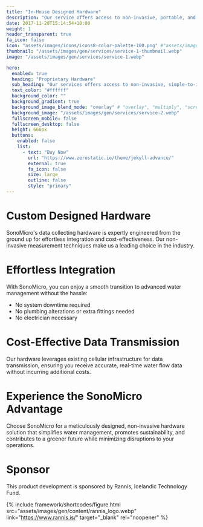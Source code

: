 ```yaml
---
title: "In-House Designed Hardware"
description: "Our service offers access to non-invasive, portable, and simple-to-install sub-metering hardware that provides precise, real-time water flow data, allowing for efficient water usage monitoring at a minimal, budget-friendly ongoing cost."
date: 2017-11-28T15:14:54+10:00
weight: 1
header_transparent: true
fa_icon: false
icon: "assets/images/icons/icons8-color-palette-100.png" #"assets/images/icons/icons8-source-code-100.png"
thumbnail: "/assets/images/gen/services/service-1-thumbnail.webp"
image: "/assets/images/gen/services/service-1.webp"

hero:
  enabled: true
  heading: "Proprietary Hardware"
  sub_heading: "Our services offers access to non-invasive, simple-to-install sub-metering hardware that provides precise, real-time water flow data, allowing for efficient water usage monitoring at a minimal, budget-friendly ongoing cost."
  text_color: "#ffffff"
  background_color: ""
  background_gradient: true
  background_image_blend_mode: "overlay" # "overlay", "multiply", "screen"
  background_image: "/assets/images/gen/services/service-2.webp"
  fullscreen_mobile: false
  fullscreen_desktop: false
  height: 660px
  buttons:
    enabled: false
    list:
      - text: "Buy Now"
        url: "https://www.zerostatic.io/theme/jekyll-advance/"
        external: true
        fa_icon: false
        size: large
        outline: false
        style: "primary"
---
```

# Custom Designed Hardware
SonoMicro's data collecting hardware is expertly engineered from the ground up for effortless integration and cost-effectiveness. Our non-invasive measurement techniques make us a leading choice in the industry.

# Effortless Integration
With SonoMicro, you can enjoy a smooth transition to advanced water management without the hassle:

- No system downtime required
- No plumbing alterations or extra fittings needed
- No electrician necessary

# Cost-Effective Data Transmission
Our hardware leverages existing cellular infrastructure for data transmission, ensuring you receive accurate, real-time water flow data without incurring additional costs.

# Experience the SonoMicro Advantage
Choose SonoMicro for a meticulously designed, non-invasive hardware solution that simplifies water management, promotes sustainability, and contributes to a greener future while minimizing disruptions to your operations.

# Sponsor

This product development is sponsored by Rannís, Icelandic Technology Fund. 

{% include framework/shortcodes/figure.html src="assets/images/gen/content/rannis_logo.webp" link="https://www.rannis.is/" target="_blank" rel="noopener" %}